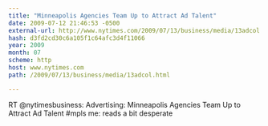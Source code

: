 ```yaml
---
title: "Minneapolis Agencies Team Up to Attract Ad Talent"
date: 2009-07-12 21:46:53 -0500
external-url: http://www.nytimes.com/2009/07/13/business/media/13adcol.html
hash: d3fd2cd30c6a105f1c64afc3d4f11066
year: 2009
month: 07
scheme: http
host: www.nytimes.com
path: /2009/07/13/business/media/13adcol.html

---
```


RT @nytimesbusiness: Advertising: Minneapolis Agencies Team Up to Attract Ad Talent  #mpls me: reads a bit desperate
